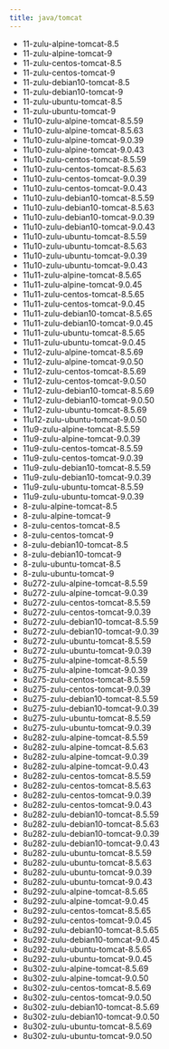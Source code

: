 ```yaml
---
title: java/tomcat
---
```

- 11-zulu-alpine-tomcat-8.5
- 11-zulu-alpine-tomcat-9
- 11-zulu-centos-tomcat-8.5
- 11-zulu-centos-tomcat-9
- 11-zulu-debian10-tomcat-8.5
- 11-zulu-debian10-tomcat-9
- 11-zulu-ubuntu-tomcat-8.5
- 11-zulu-ubuntu-tomcat-9
- 11u10-zulu-alpine-tomcat-8.5.59
- 11u10-zulu-alpine-tomcat-8.5.63
- 11u10-zulu-alpine-tomcat-9.0.39
- 11u10-zulu-alpine-tomcat-9.0.43
- 11u10-zulu-centos-tomcat-8.5.59
- 11u10-zulu-centos-tomcat-8.5.63
- 11u10-zulu-centos-tomcat-9.0.39
- 11u10-zulu-centos-tomcat-9.0.43
- 11u10-zulu-debian10-tomcat-8.5.59
- 11u10-zulu-debian10-tomcat-8.5.63
- 11u10-zulu-debian10-tomcat-9.0.39
- 11u10-zulu-debian10-tomcat-9.0.43
- 11u10-zulu-ubuntu-tomcat-8.5.59
- 11u10-zulu-ubuntu-tomcat-8.5.63
- 11u10-zulu-ubuntu-tomcat-9.0.39
- 11u10-zulu-ubuntu-tomcat-9.0.43
- 11u11-zulu-alpine-tomcat-8.5.65
- 11u11-zulu-alpine-tomcat-9.0.45
- 11u11-zulu-centos-tomcat-8.5.65
- 11u11-zulu-centos-tomcat-9.0.45
- 11u11-zulu-debian10-tomcat-8.5.65
- 11u11-zulu-debian10-tomcat-9.0.45
- 11u11-zulu-ubuntu-tomcat-8.5.65
- 11u11-zulu-ubuntu-tomcat-9.0.45
- 11u12-zulu-alpine-tomcat-8.5.69
- 11u12-zulu-alpine-tomcat-9.0.50
- 11u12-zulu-centos-tomcat-8.5.69
- 11u12-zulu-centos-tomcat-9.0.50
- 11u12-zulu-debian10-tomcat-8.5.69
- 11u12-zulu-debian10-tomcat-9.0.50
- 11u12-zulu-ubuntu-tomcat-8.5.69
- 11u12-zulu-ubuntu-tomcat-9.0.50
- 11u9-zulu-alpine-tomcat-8.5.59
- 11u9-zulu-alpine-tomcat-9.0.39
- 11u9-zulu-centos-tomcat-8.5.59
- 11u9-zulu-centos-tomcat-9.0.39
- 11u9-zulu-debian10-tomcat-8.5.59
- 11u9-zulu-debian10-tomcat-9.0.39
- 11u9-zulu-ubuntu-tomcat-8.5.59
- 11u9-zulu-ubuntu-tomcat-9.0.39
- 8-zulu-alpine-tomcat-8.5
- 8-zulu-alpine-tomcat-9
- 8-zulu-centos-tomcat-8.5
- 8-zulu-centos-tomcat-9
- 8-zulu-debian10-tomcat-8.5
- 8-zulu-debian10-tomcat-9
- 8-zulu-ubuntu-tomcat-8.5
- 8-zulu-ubuntu-tomcat-9
- 8u272-zulu-alpine-tomcat-8.5.59
- 8u272-zulu-alpine-tomcat-9.0.39
- 8u272-zulu-centos-tomcat-8.5.59
- 8u272-zulu-centos-tomcat-9.0.39
- 8u272-zulu-debian10-tomcat-8.5.59
- 8u272-zulu-debian10-tomcat-9.0.39
- 8u272-zulu-ubuntu-tomcat-8.5.59
- 8u272-zulu-ubuntu-tomcat-9.0.39
- 8u275-zulu-alpine-tomcat-8.5.59
- 8u275-zulu-alpine-tomcat-9.0.39
- 8u275-zulu-centos-tomcat-8.5.59
- 8u275-zulu-centos-tomcat-9.0.39
- 8u275-zulu-debian10-tomcat-8.5.59
- 8u275-zulu-debian10-tomcat-9.0.39
- 8u275-zulu-ubuntu-tomcat-8.5.59
- 8u275-zulu-ubuntu-tomcat-9.0.39
- 8u282-zulu-alpine-tomcat-8.5.59
- 8u282-zulu-alpine-tomcat-8.5.63
- 8u282-zulu-alpine-tomcat-9.0.39
- 8u282-zulu-alpine-tomcat-9.0.43
- 8u282-zulu-centos-tomcat-8.5.59
- 8u282-zulu-centos-tomcat-8.5.63
- 8u282-zulu-centos-tomcat-9.0.39
- 8u282-zulu-centos-tomcat-9.0.43
- 8u282-zulu-debian10-tomcat-8.5.59
- 8u282-zulu-debian10-tomcat-8.5.63
- 8u282-zulu-debian10-tomcat-9.0.39
- 8u282-zulu-debian10-tomcat-9.0.43
- 8u282-zulu-ubuntu-tomcat-8.5.59
- 8u282-zulu-ubuntu-tomcat-8.5.63
- 8u282-zulu-ubuntu-tomcat-9.0.39
- 8u282-zulu-ubuntu-tomcat-9.0.43
- 8u292-zulu-alpine-tomcat-8.5.65
- 8u292-zulu-alpine-tomcat-9.0.45
- 8u292-zulu-centos-tomcat-8.5.65
- 8u292-zulu-centos-tomcat-9.0.45
- 8u292-zulu-debian10-tomcat-8.5.65
- 8u292-zulu-debian10-tomcat-9.0.45
- 8u292-zulu-ubuntu-tomcat-8.5.65
- 8u292-zulu-ubuntu-tomcat-9.0.45
- 8u302-zulu-alpine-tomcat-8.5.69
- 8u302-zulu-alpine-tomcat-9.0.50
- 8u302-zulu-centos-tomcat-8.5.69
- 8u302-zulu-centos-tomcat-9.0.50
- 8u302-zulu-debian10-tomcat-8.5.69
- 8u302-zulu-debian10-tomcat-9.0.50
- 8u302-zulu-ubuntu-tomcat-8.5.69
- 8u302-zulu-ubuntu-tomcat-9.0.50
